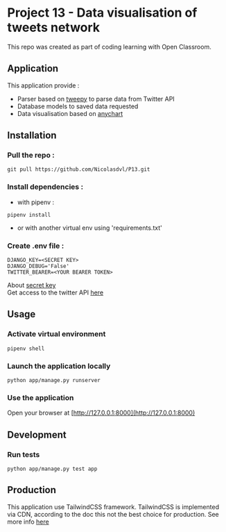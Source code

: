 # Project 13 - Data visualisation of tweets network

This repo was created as part of coding learning with Open Classroom. 

## Application
This application provide :
- Parser based on [tweepy](https://github.com/tweepy/tweepy) to parse data from Twitter API
- Database models to saved data requested
- Data visualisation based on [anychart](https://www.anychart.com/products/anychart/overview/)

## Installation

### Pull the repo :  
```
git pull https://github.com/Nicolasdvl/P13.git
```  

### Install dependencies :  
- with pipenv :  
```
pipenv install
```  
- or with another virtual env using 'requirements.txt'

### Create .env file :
```
DJANGO_KEY=<SECRET KEY>
DJANGO_DEBUG='False'
TWITTER_BEARER=<YOUR BEARER TOKEN>
```
About [secret key](https://docs.djangoproject.com/en/4.1/ref/settings/#std-setting-SECRET_KEY)  
Get access to the twitter API [here](https://developer.twitter.com/en/docs/twitter-api/getting-started/getting-access-to-the-twitter-api)


## Usage

### Activate virtual environment
```
pipenv shell
```  

### Launch the application locally  
```
python app/manage.py runserver
```

### Use the application
Open your browser at [http://127.0.0.1:8000](http://127.0.0.1:8000)

## Development
### Run tests
```
python app/manage.py test app
```

## Production
This application use TailwindCSS framework. TailwindCSS is implemented via CDN, according to the doc this not the best choice for production. See more info [here](https://tailwindcss.com/docs/installation/play-cdn)